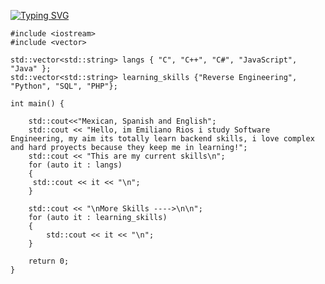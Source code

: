 [![Typing SVG](https://readme-typing-svg.demolab.com?font=Fira+Code&duration=2500&pause=2000&color=4E3DF7&center=true&vCenter=true&multiline=true&random=false&width=540&height=70&lines=Emiliano+Rios%2C+Software+Engineering++Student)](https://git.io/typing-svg)
```
#include <iostream>
#include <vector>

std::vector<std::string> langs { "C", "C++", "C#", "JavaScript", "Java" };
std::vector<std::string> learning_skills {"Reverse Engineering", "Python", "SQL", "PHP"};

int main() {
    
    std::cout<<"Mexican, Spanish and English";
    std::cout << "Hello, im Emiliano Rios i study Software Engineering, my aim its totally learn backend skills, i love complex and hard proyects because they keep me in learning!";
    std::cout << "This are my current skills\n";
    for (auto it : langs)
    {
     std::cout << it << "\n";
    }
    
    std::cout << "\nMore Skills ---->\n\n";
    for (auto it : learning_skills)
    {
        std::cout << it << "\n";
    }

    return 0;
}
```
